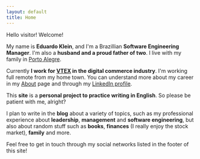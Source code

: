 ```yaml
---
layout: default
title: Home
---
```


Hello visitor! Welcome!

My name is **Eduardo Klein**, and I'm a Brazillian **Software Engineering Manager**. I'm also a **husband and a proud father of two**. I live with my family in [Porto Alegre](https://en.wikipedia.org/wiki/Porto_Alegre).

Currently **I work for [VTEX](https://vtex.com/) in the digital commerce industry**. I'm working full remote from my home town. You can understand more about my career in my [About](/about) page and through my [LinkedIn profile](https://www.linkedin.com/in/eduardopklein/).

This **site** is a **personal project to practice writing in English**. So please be patient with me, alright?

I plan to write in the **blog** about a variety of topics, such as my professional experience about **leadership**, **management** and **software engineering**, but also about random stuff such as **books**, **finances** (I really enjoy the stock market), **family** and more.

Feel free to get in touch through my social networks listed in the footer of this site!